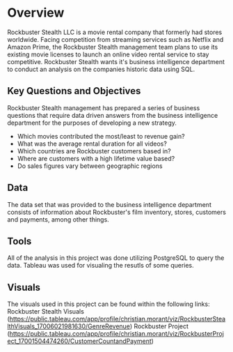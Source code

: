 # Overview
Rockbuster Stealth LLC is a movie rental company that formerly had stores worldwide. Facing competition from streaming services such as Netflix and Amazon Prime, the Rockbuster Stealth management team plans to use its existing movie licenses to launch an online video rental service to stay competitive. Rockbuster Stealth wants it's business intelligence department to conduct an analysis on the companies historic data using SQL. 

## Key Questions and Objectives
Rockbuster Stealth management has prepared a series of business questions that require data driven answers from the business intelligence department for the purposes of developing a new strategy. 
- Which movies contributed the most/least to revenue gain?
- What was the average rental duration for all videos?
- Which countries are Rockbuster customers based in?
- Where are customers with a high lifetime value based?
- Do sales figures vary between geographic regions
  
## Data
The data set that was provided to the business intelligence department consists of information about Rockbuster's film inventory, stores, customers and payments, among other things. 

## Tools
All of the analysis in this project was done utilizing PostgreSQL to query the data. Tableau was used for visualing the resutls of some queries.

## Visuals
The visuals used in this project can be found within the following links: 
Rockbuster Stealth Visuals
(https://public.tableau.com/app/profile/christian.morant/viz/RockbusterStealthVisuals_17006021981630/GenreRevenue)
Rockbuster Project
(https://public.tableau.com/app/profile/christian.morant/viz/RockbusterProject_17001504474260/CustomerCountandPayment)


